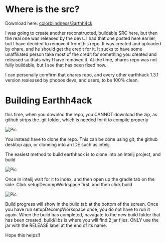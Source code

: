 # Where is the src?
Download here: [colorblindness/3arthh4ck](https://github.com/colorblindness/3arthh4ck)

I was going to create another reconstructed, buildable SRC here, but then the real one was released by the devs. I had that one posted here earlier, but I have decided to remove it from this repo. It was created and uploaded by ohare, and he should get the credit for it. It sucks to have some unaffiliated person take most of the credit for something you created and released so thats why I have removed it. At the time, ohares repo was not fully buildable, but I see that has been fixed now.

I can personally comfirm that ohares repo, and every other earthhack 1.3.1 version realeased by phobos devs, and users, to be 100% clean.

# Building Earthh4ack
this time, when you downlod the repo, you CANNOT download the zip, as github strips the .git folder, which is needed for it to compile properly

![Pic](https://github.com/Gopro336/3arthh4ck_1.3.1-BUILDABLE-SRC/blob/info/dontDownloadZip.png)

You instead have to clone the repo. This can be done using git, the github desktop app, or cloneing into an IDE such as intelij.

The easiest method to build earthhack is to clone into an Intelij project, and build

![Pic](https://github.com/Gopro336/3arthh4ck_1.3.1-BUILDABLE-SRC/blob/info/intelij.png)

Once in intelij wait for it to index, and then open up the gradle tab on the side. Click setupDecompWorkspace first, and then click build

![Pic](https://github.com/Gopro336/3arthh4ck_1.3.1-BUILDABLE-SRC/blob/info/intelijBuild.png)


Build progress will show in the build tab at the bottom of the screen. Once you have run setupDecompWorkspace once, you do not have to run it again. When the build has completed, navagate to the new build folder that has been created. build/libs is where you will find 2 jar files. ONLY use the jar with the RELEASE label at the end of its name.

Hope this helps!!
